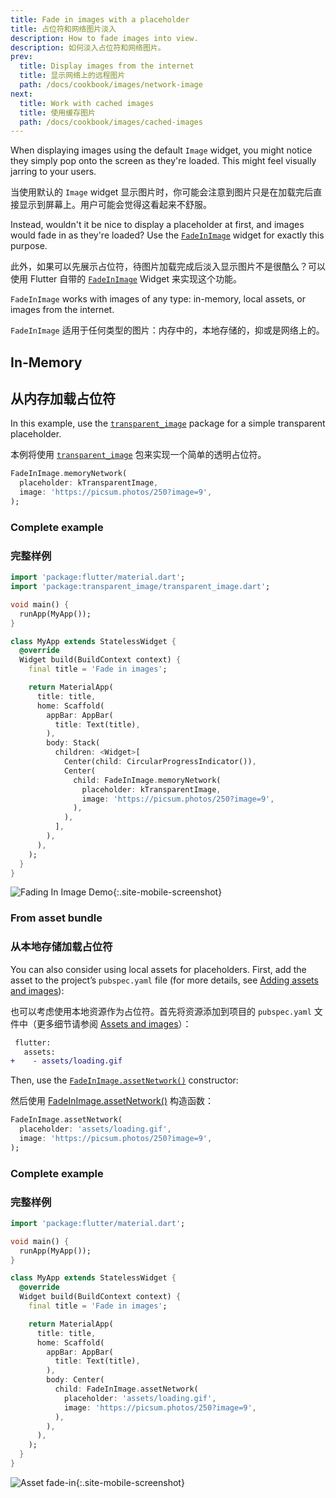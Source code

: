 ```yaml
---
title: Fade in images with a placeholder
title: 占位符和网络图片淡入
description: How to fade images into view.
description: 如何淡入占位符和网络图片。
prev:
  title: Display images from the internet
  title: 显示网络上的远程图片
  path: /docs/cookbook/images/network-image
next:
  title: Work with cached images
  title: 使用缓存图片
  path: /docs/cookbook/images/cached-images
---
```


When displaying images using the default `Image` widget,
you might notice they simply pop onto the screen as they're loaded.
This might feel visually jarring to your users.

当使用默认的 `Image` widget 显示图片时，你可能会注意到图片只是在加载完后直接显示到屏幕上。用户可能会觉得这看起来不舒服。

Instead, wouldn't it be nice to display a placeholder at first,
and images would fade in as they're loaded? Use the
[`FadeInImage`][] widget for exactly this purpose.

此外，如果可以先展示占位符，待图片加载完成后淡入显示图片不是很酷么？可以使用 Flutter 自带的 [`FadeInImage`]({{site.api}}/flutter/widgets/FadeInImage-class.html) Widget 来实现这个功能。

`FadeInImage` works with images of any type: in-memory, local assets,
or images from the internet.

`FadeInImage` 适用于任何类型的图片：内存中的，本地存储的，抑或是网络上的。

## In-Memory

## 从内存加载占位符

In this example, use the [`transparent_image`][]
package for a simple transparent placeholder.

本例将使用 [`transparent_image`][] 包来实现一个简单的透明占位符。

<!-- skip -->
```dart
FadeInImage.memoryNetwork(
  placeholder: kTransparentImage,
  image: 'https://picsum.photos/250?image=9',
);
```

### Complete example

### 完整样例

```dart
import 'package:flutter/material.dart';
import 'package:transparent_image/transparent_image.dart';

void main() {
  runApp(MyApp());
}

class MyApp extends StatelessWidget {
  @override
  Widget build(BuildContext context) {
    final title = 'Fade in images';

    return MaterialApp(
      title: title,
      home: Scaffold(
        appBar: AppBar(
          title: Text(title),
        ),
        body: Stack(
          children: <Widget>[
            Center(child: CircularProgressIndicator()),
            Center(
              child: FadeInImage.memoryNetwork(
                placeholder: kTransparentImage,
                image: 'https://picsum.photos/250?image=9',
              ),
            ),
          ],
        ),
      ),
    );
  }
}
```

![Fading In Image Demo](/images/cookbook/fading-in-images.gif){:.site-mobile-screenshot}

### From asset bundle

### 从本地存储加载占位符

You can also consider using local assets for placeholders.
First, add the asset to the project’s `pubspec.yaml` file
(for more details, see [Adding assets and images][]):

也可以考虑使用本地资源作为占位符。首先将资源添加到项目的 `pubspec.yaml` 文件中（更多细节请参阅 [Assets and images](/docs/development/ui/assets-and-images)）：

<!-- skip -->
```diff
 flutter:
   assets:
+    - assets/loading.gif
```

Then, use the [`FadeInImage.assetNetwork()`][] constructor:

然后使用 [FadeInImage.assetNetwork()]({{site.api}}/flutter/widgets/FadeInImage/FadeInImage.assetNetwork.html) 构造函数：

<!-- skip -->
```dart
FadeInImage.assetNetwork(
  placeholder: 'assets/loading.gif',
  image: 'https://picsum.photos/250?image=9',
);
```

### Complete example

### 完整样例

```dart
import 'package:flutter/material.dart';

void main() {
  runApp(MyApp());
}

class MyApp extends StatelessWidget {
  @override
  Widget build(BuildContext context) {
    final title = 'Fade in images';

    return MaterialApp(
      title: title,
      home: Scaffold(
        appBar: AppBar(
          title: Text(title),
        ),
        body: Center(
          child: FadeInImage.assetNetwork(
            placeholder: 'assets/loading.gif',
            image: 'https://picsum.photos/250?image=9',
          ),
        ),
      ),
    );
  }
}
```

![Asset fade-in](/images/cookbook/fading-in-asset-demo.gif){:.site-mobile-screenshot}


[Adding assets and images]: /docs/development/ui/assets-and-images
[`FadeInImage`]: {{site.api}}/flutter/widgets/FadeInImage-class.html
[`FadeInImage.assetNetwork()`]: {{site.api}}/flutter/widgets/FadeInImage/FadeInImage.assetNetwork.html
[`transparent_image`]: {{site.pub-pkg}}/transparent_image
